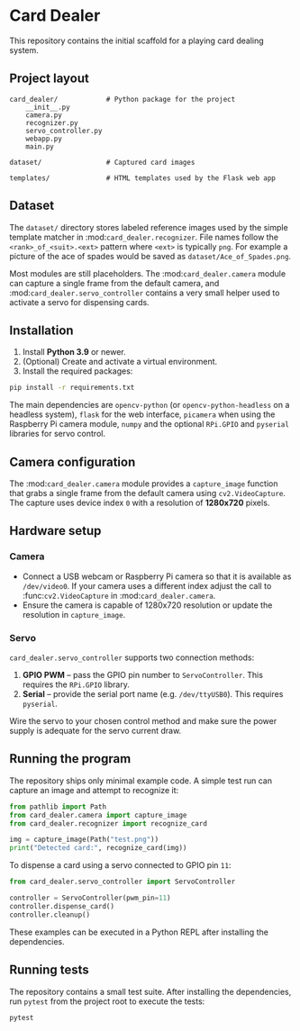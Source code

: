# Card Dealer

This repository contains the initial scaffold for a playing card dealing system.

## Project layout

```
card_dealer/            # Python package for the project
    __init__.py
    camera.py
    recognizer.py
    servo_controller.py
    webapp.py
    main.py

dataset/                # Captured card images

templates/              # HTML templates used by the Flask web app
```

## Dataset

The ``dataset/`` directory stores labeled reference images used by the simple
template matcher in :mod:`card_dealer.recognizer`.  File names follow the
``<rank>_of_<suit>.<ext>`` pattern where ``<ext>`` is typically ``png``.  For
example a picture of the ace of spades would be saved as
``dataset/Ace_of_Spades.png``.


Most modules are still placeholders.  The :mod:`card_dealer.camera` module can
capture a single frame from the default camera, and
:mod:`card_dealer.servo_controller` contains a very small helper used to
activate a servo for dispensing cards.

## Installation

1. Install **Python 3.9** or newer.
2. (Optional) Create and activate a virtual environment.
3. Install the required packages:

```bash
pip install -r requirements.txt
```

The main dependencies are ``opencv-python`` (or ``opencv-python-headless`` on a
headless system), ``flask`` for the web interface, ``picamera`` when using the
Raspberry Pi camera module, ``numpy`` and the optional ``RPi.GPIO`` and
``pyserial`` libraries for servo control.

## Camera configuration

The :mod:`card_dealer.camera` module provides a ``capture_image`` function
that grabs a single frame from the default camera using ``cv2.VideoCapture``.
The capture uses device index ``0`` with a resolution of **1280x720** pixels.

## Hardware setup

### Camera

* Connect a USB webcam or Raspberry Pi camera so that it is available as
  ``/dev/video0``.  If your camera uses a different index adjust the call to
  :func:`cv2.VideoCapture` in :mod:`card_dealer.camera`.
* Ensure the camera is capable of 1280x720 resolution or update the resolution
  in ``capture_image``.

### Servo

``card_dealer.servo_controller`` supports two connection methods:

1. **GPIO PWM** &ndash; pass the GPIO pin number to ``ServoController``.  This
   requires the ``RPi.GPIO`` library.
2. **Serial** &ndash; provide the serial port name (e.g. ``/dev/ttyUSB0``).  This
   requires ``pyserial``.

Wire the servo to your chosen control method and make sure the power supply is
adequate for the servo current draw.

## Running the program

The repository ships only minimal example code.  A simple test run can capture
an image and attempt to recognize it:

```python
from pathlib import Path
from card_dealer.camera import capture_image
from card_dealer.recognizer import recognize_card

img = capture_image(Path("test.png"))
print("Detected card:", recognize_card(img))
```

To dispense a card using a servo connected to GPIO pin ``11``:

```python
from card_dealer.servo_controller import ServoController

controller = ServoController(pwm_pin=11)
controller.dispense_card()
controller.cleanup()
```

These examples can be executed in a Python REPL after installing the
dependencies.

## Running tests

The repository contains a small test suite.  After installing the
dependencies, run `pytest` from the project root to execute the tests:

```bash
pytest
```

